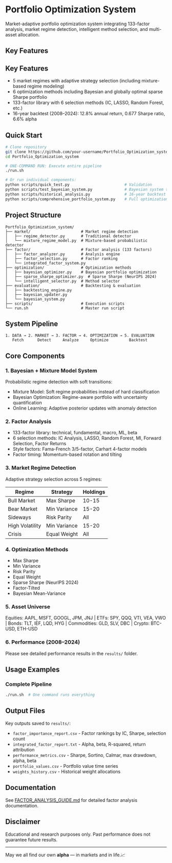 # Portfolio Optimization System

Market-adaptive portfolio optimization system integrating 133-factor analysis, market regime detection, intelligent method selection, and multi-asset allocation.

## Key Features

## Key Features
- 5 market regimes with adaptive strategy selection (including mixture-based regime modeling)  
- 6 optimization methods including Bayesian and globally optimal sparse Sharpe portfolio  
- 133-factor library with 6 selection methods (IC, LASSO, Random Forest, etc.)  
- 16-year backtest (2008–2024): 12.8% annual return, 0.677 Sharpe ratio, 6.6% alpha  


## Quick Start

```bash
# Clone repository
git clone https://github.com/your-username/Portfolio_Optimization_system
cd Portfolio_Optimization_system

# ONE-COMMAND RUN: Execute entire pipeline
./run.sh

# Or run individual components:
python scripts/quick_test.py                        # Validation
python scripts/test_bayesian_system.py              # Bayesian system test
python scripts/historical_analysis.py               # 16-year backtest
python scripts/comprehensive_portfolio_system.py    # Full optimization
```

## Project Structure

```
Portfolio_Optimization_system/
├── market/                      # Market regime detection
│   ├── regime_detector.py       # Traditional detector
│   └── mixture_regime_model.py  # Mixture-based probabilistic detector
├── factor/                      # Factor analysis (133 factors)
│   ├── factor_analyzer.py       # Analysis engine
│   ├── factor_selection.py      # Factor ranking
│   └── integrated_factor_system.py
├── optimization/                # Optimization methods
│   ├── bayesian_optimizer.py    # Bayesian portfolio optimization
│   ├── sparse_sharpe_optimizer.py  # Sparse Sharpe (NeurIPS 2024)
│   └── intelligent_selector.py  # Method selector
├── evaluation/                  # Backtesting & evaluation
│   ├── backtesting_engine.py
│   ├── bayesian_updater.py
│   └── bayesian_system.py
├── scripts/                     # Execution scripts
└── run.sh                       # Master run script
```

## System Pipeline

```
1. DATA → 2. MARKET → 3. FACTOR → 4. OPTIMIZATION → 5. EVALUATION
   Fetch      Detect     Analyze     Optimize         Backtest
```

## Core Components

### 1. Bayesian + Mixture Model System

Probabilistic regime detection with soft transitions:
- Mixture Model: Soft regime probabilities instead of hard classification
- Bayesian Optimization: Regime-aware portfolio with uncertainty quantification
- Online Learning: Adaptive posterior updates with anomaly detection


### 2. Factor Analysis

- 133-factor library: technical, fundamental, macro, ML, beta
- 6 selection methods: IC Analysis, LASSO, Random Forest, MI, Forward Selection, Factor Returns
- Style factors: Fama-French 3/5-factor, Carhart 4-factor models
- Factor timing: Momentum-based rotation and tilting

### 3. Market Regime Detection

Adaptive strategy selection across 5 regimes:

| Regime | Strategy | Holdings |
|--------|----------|----------|
| Bull Market | Max Sharpe | 10-15 |
| Bear Market | Min Variance | 15-20 |
| Sideways | Risk Parity | All |
| High Volatility | Min Variance | 15-20 |
| Crisis | Equal Weight | All |

### 4. Optimization Methods

- Max Sharpe
- Min Variance
- Risk Parity
- Equal Weight
- Sparse Sharpe (NeurIPS 2024)
- Factor-Tilted
- Bayesian Mean-Variance

### 5. Asset Universe

Equities: AAPL, MSFT, GOOGL, JPM, JNJ | ETFs: SPY, QQQ, VTI, VEA, VWO | Bonds: TLT, IEF, LQD, HYG | Commodities: GLD, SLV, DBC | Crypto: BTC-USD, ETH-USD

### 6. Performance (2008–2024)

Please see detailed performance results in the `results/` folder.

## Usage Examples

### Complete Pipeline

```bash
./run.sh  # One command runs everything
```



## Output Files

Key outputs saved to `results/`:
- `factor_importance_report.csv` - Factor rankings by IC, Sharpe, selection count
- `integrated_factor_report.txt` - Alpha, beta, R-squared, return attribution
- `performance_metrics.csv` - Sharpe, Sortino, Calmar, max drawdown, alpha, beta
- `portfolio_values.csv` - Portfolio value time series
- `weights_history.csv` - Historical weight allocations

## Documentation

See [FACTOR_ANALYSIS_GUIDE.md](FACTOR_ANALYSIS_GUIDE.md) for detailed factor analysis documentation.


## Disclaimer

Educational and research purposes only. Past performance does not guarantee future results.

---

May we all find our own **alpha** — in markets and in life.📈
